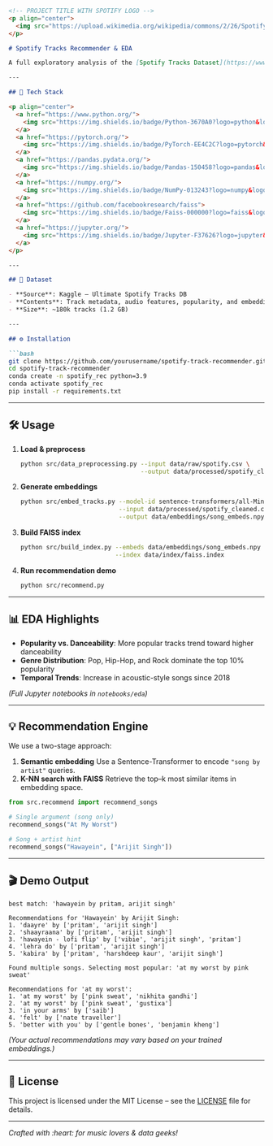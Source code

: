 ````markdown
<!-- PROJECT TITLE WITH SPOTIFY LOGO -->
<p align="center">
  <img src="https://upload.wikimedia.org/wikipedia/commons/2/26/Spotify_logo_with_text.svg" alt="Spotify Logo" width="300"/>
</p>

# Spotify Tracks Recommender & EDA  

A full exploratory analysis of the [Spotify Tracks Dataset](https://www.kaggle.com/datasets/zaheenhamidani/ultimate-spotify-tracks-db) combined with a semantic-embedding based recommendation engine.

---

## 🚀 Tech Stack

<p align="center">
  <a href="https://www.python.org/">
    <img src="https://img.shields.io/badge/Python-3670A0?logo=python&logoColor=ffDD54" alt="Python"/>
  </a>
  <a href="https://pytorch.org/">
    <img src="https://img.shields.io/badge/PyTorch-EE4C2C?logo=pytorch&logoColor=white" alt="PyTorch"/>
  </a>
  <a href="https://pandas.pydata.org/">
    <img src="https://img.shields.io/badge/Pandas-150458?logo=pandas&logoColor=white" alt="Pandas"/>
  </a>
  <a href="https://numpy.org/">
    <img src="https://img.shields.io/badge/NumPy-013243?logo=numpy&logoColor=white" alt="NumPy"/>
  </a>
  <a href="https://github.com/facebookresearch/faiss">
    <img src="https://img.shields.io/badge/Faiss-000000?logo=faiss&logoColor=white" alt="Faiss"/>
  </a>
  <a href="https://jupyter.org/">
    <img src="https://img.shields.io/badge/Jupyter-F37626?logo=jupyter&logoColor=white" alt="Jupyter"/>
  </a>
</p>

---

## 📁 Dataset

- **Source**: Kaggle – Ultimate Spotify Tracks DB  
- **Contents**: Track metadata, audio features, popularity, and embeddings  
- **Size**: ~180k tracks (1.2 GB)

---

## ⚙️ Installation

```bash
git clone https://github.com/yourusername/spotify-track-recommender.git
cd spotify-track-recommender
conda create -n spotify_rec python=3.9
conda activate spotify_rec
pip install -r requirements.txt
````

---

## 🛠️ Usage

1. **Load & preprocess**

   ```bash
   python src/data_preprocessing.py --input data/raw/spotify.csv \
                                    --output data/processed/spotify_cleaned.csv
   ```
2. **Generate embeddings**

   ```bash
   python src/embed_tracks.py --model-id sentence-transformers/all-MiniLM-L6-v2 \
                              --input data/processed/spotify_cleaned.csv \
                              --output data/embeddings/song_embeds.npy
   ```
3. **Build FAISS index**

   ```bash
   python src/build_index.py --embeds data/embeddings/song_embeds.npy \
                             --index data/index/faiss.index
   ```
4. **Run recommendation demo**

   ```bash
   python src/recommend.py
   ```

---

## 📊 EDA Highlights

* **Popularity vs. Danceability**: More popular tracks trend toward higher danceability
* **Genre Distribution**: Pop, Hip-Hop, and Rock dominate the top 10% popularity
* **Temporal Trends**: Increase in acoustic-style songs since 2018

*(Full Jupyter notebooks in `notebooks/eda`)*

---

## 💡 Recommendation Engine

We use a two-stage approach:

1. **Semantic embedding**
   Use a Sentence-Transformer to encode `"song by artist"` queries.
2. **K-NN search with FAISS**
   Retrieve the top–k most similar items in embedding space.

```python
from src.recommend import recommend_songs

# Single argument (song only)
recommend_songs("At My Worst")

# Song + artist hint
recommend_songs("Hawayein", ["Arijit Singh"])
```

---

## 🎬 Demo Output

```text
best match: 'hawayein by pritam, arijit singh'

Recommendations for 'Hawayein' by Arijit Singh:
1. 'daayre' by ['pritam', 'arijit singh']
2. 'shaayraana' by ['pritam', 'arijit singh']
3. 'hawayein - lofi flip' by ['vibie', 'arijit singh', 'pritam']
4. 'lehra do' by ['pritam', 'arijit singh']
5. 'kabira' by ['pritam', 'harshdeep kaur', 'arijit singh']

Found multiple songs. Selecting most popular: 'at my worst by pink sweat'

Recommendations for 'at my worst':
1. 'at my worst' by ['pink sweat', 'nikhita gandhi']
2. 'at my worst' by ['pink sweat', 'gustixa']
3. 'in your arms' by ['saib']
4. 'felt' by ['nate traveller']
5. 'better with you' by ['gentle bones', 'benjamin kheng']
```

*(Your actual recommendations may vary based on your trained embeddings.)*

---

## 📜 License

This project is licensed under the MIT License – see the [LICENSE](LICENSE) file for details.

---

*Crafted with \:heart: for music lovers & data geeks!*

```
```
